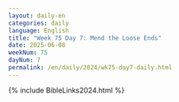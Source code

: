 ```yaml
---
layout: daily-en
categories: daily
language: English
title: "Week 75 Day 7: Mend the Loose Ends"
date: 2025-06-08
weekNum: 75
dayNum: 7
permalink: /en/daily/2024/wk75-day7-daily.html
---
```



{% include BibleLinks2024.html %}

